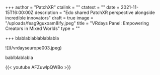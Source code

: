 +++
author = "PatchXR"
ctalink = ""
ctatext = ""
date = 2021-11-15T16:00:00Z
description = "Edo shared PatchXR perspective alongside incredible innovators"
draft = true
image = "/uploads/feag9guxoam8ify.jpeg"
title = "VRdays Panel: Empowering Creators in Mixed Worlds"
type = ""

+++
blablablablablablabla

!\[\](/vrdayseurope003.jpeg)

bablblablabla

{{< youtube AFZuwlpQWBo >}}
